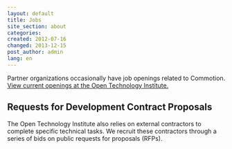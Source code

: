 ```yaml
---
layout: default
title: Jobs
site_section: about
categories: 
created: 2012-07-16
changed: 2013-12-15
post_author: admin
lang: en
---
```

  <p>Partner organizations occasionally have job openings related to Commotion. <a href="http://oti.newamerica.net/about/jobs">View current openings at the Open Technology Institute.</a></p>

<h2>Requests for Development Contract Proposals</h2>

<p>The Open Technology Institute also relies on external contractors to complete specific technical tasks. We recruit these contractors through a series of bids on public requests for proposals (RFPs).</p>
<!--
<h3>Currently Open RFPs for Development Work</h3>

<ul>
	<li><a href="/jobs/commotion-dashboard">Commotion Network Dashboard</a></li>
</ul>
--> 
